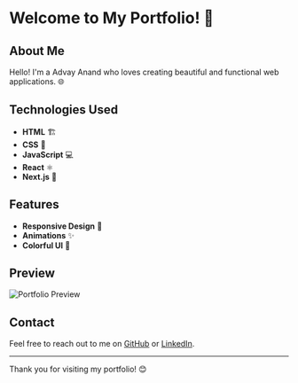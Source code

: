 # Welcome to My Portfolio! 🎉

## About Me
Hello! I'm a Advay Anand who loves creating beautiful and functional web applications. 🌐

## Technologies Used
- **HTML** 🏗️
- **CSS** 🎨
- **JavaScript** 💻
- **React** ⚛️
- **Next.js** 🚀

## Features
- **Responsive Design** 📱
- **Animations** ✨
- **Colorful UI** 🌈

## Preview
![Portfolio Preview]((https://v0-advay-anand-portfolio-rj.vercel.app/)) <!-- Replace with actual GIF link -->

## Contact
Feel free to reach out to me on [GitHub](https://github.com/advay77) or [LinkedIn](https://www.linkedin.com/in/yourprofile).

---

Thank you for visiting my portfolio! 😊
